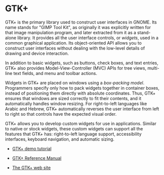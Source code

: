 # GTK+

GTK+ is the primary library used to construct user interfaces in GNOME.
Its name stands for "GIMP Tool Kit", as originally it was explicitly
written for that image manipulation program, and later extracted from it
as a stand-alone library. It provides all the user interface controls,
or *widgets*, used in a common graphical application. Its
object-oriented API allows you to construct user interfaces without
dealing with the low-level details of drawing and device interaction.

In addition to basic widgets, such as buttons, check boxes, and text
entries, GTK+ also provides Model-View-Controller (MVC) APIs for tree
views, multi-line text fields, and menu and toolbar actions.

Widgets in GTK+ are placed on windows using a *box-packing model*.
Programmers specify only how to pack widgets together in container
boxes, instead of positioning them directly with absolute coordinates.
Thus, GTK+ ensures that windows are sized correctly to fit their
contents, and it automatically handles window resizing. For
right-to-left languages like Arabic and Hebrew, GTK+ automatically
reverses the user interface from left to right so that controls have the
expected visual order.

GTK+ allows you to develop custom widgets for use in applications.
Similar to native or stock widgets, these custom widgets can support all
the features that GTK+ has: right-to-left language support,
accessibility interfaces, keyboard navigation, and automatic sizing.

  - [GTK+ demo
    tutorial](http://developer.gnome.org/gnome-devel-demos/stable/)

  - [GTK+ Reference Manual](http://developer.gnome.org/gtk3/stable/)

  - [The GTK+ web site](http://gtk.org/)
